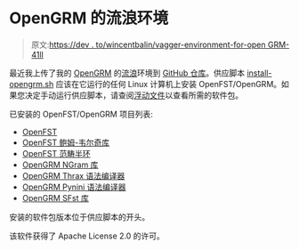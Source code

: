# OpenGRM 的流浪环境

> 原文:[https://dev . to/wincentbalin/vagger-environment-for-open GRM-41ll](https://dev.to/wincentbalin/vagrant-environment-for-opengrm-41ll)

最近我上传了我的 [OpenGRM](http://www.opengrm.org) 的[流浪](https://vagrantup.com/)环境到 [GitHub 仓库](https://github.com/wincentbalin/opengrm-vagrant)。供应脚本 [install-opengrm.sh](https://github.com/wincentbalin/opengrm-vagrant/blob/master/install-opengrm.sh) 应该在它运行的任何 Linux 计算机上安装 OpenFST/OpenGRM。如果您决定手动运行供应脚本，请查阅[浮动文件](https://github.com/wincentbalin/opengrm-vagrant/blob/master/Vagrantfile)以查看所需的软件包。

已安装的 OpenFST/OpenGRM 项目列表:

*   [OpenFST](http://www.openfst.org)
*   [OpenFST 鲍姆-韦尔奇库](http://www.openfst.org/twiki/bin/view/Contrib/FstContrib)
*   [OpenFST 范畴半环](http://www.openfst.org/twiki/bin/view/Contrib/FstContrib)
*   [OpenGRM NGram 库](http://www.opengrm.org/twiki/bin/view/GRM/NGramLibrary)
*   [OpenGRM Thrax 语法编译器](http://www.opengrm.org/twiki/bin/view/GRM/Thrax)
*   [OpenGRM Pynini 语法编译器](http://www.opengrm.org/twiki/bin/view/GRM/Pynini)
*   [OpenGRM SFst 库](http://www.opengrm.org/twiki/bin/view/GRM/SFstLibrary)

安装的软件包版本位于供应脚本的开头。

该软件获得了 Apache License 2.0 的许可。